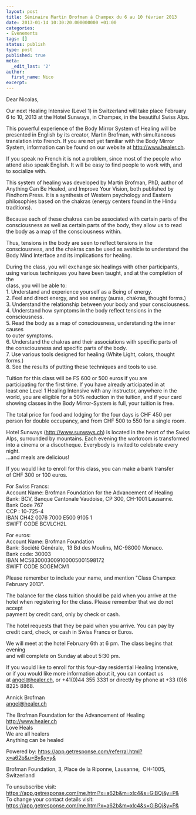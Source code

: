 ```yaml
---
layout: post
title: Séminaire Martin Brofman à Champex du 6 au 10 février 2013
date: 2013-01-14 10:30:20.000000000 +01:00
categories:
- Évènements
tags: []
status: publish
type: post
published: true
meta:
  _edit_last: '2'
author:
  first_name: Nico
excerpt:
---
```

<p>Dear Nicolas,</p>
<p>Our next Healing Intensive (Level 1) in Switzerland will take place February<br />
6 to 10, 2013 at the Hotel Sunways, in Champex, in the beautiful Swiss Alps.</p>
<p>This powerful experience of the Body Mirror System of Healing will be<br />
presented in English by its creator, Martin Brofman, with simultaneous<br />
translation into French. If you are not yet familiar with the Body Mirror<br />
System, information can be found on our website at <a href="http://www.healer.ch/">http://www.healer.ch</a>.</p>
<p>If you speak no French it is not a problem, since most of the people who<br />
attend also speak English. It will be easy to find people to work with, and<br />
to socialize with.</p>
<p>This system of healing was developed by Martin Brofman, PhD, author of<br />
Anything Can Be Healed, and Improve Your Vision, both published by<br />
Findhorn Press. It is a synthesis of Western psychology and Eastern<br />
philosophies based on the chakras (energy centers found in the Hindu traditions).</p>
<p>Because each of these chakras can be associated with certain parts of the<br />
consciousness as well as certain parts of the body, they allow us to read<br />
the body as a map of the consciousness within.</p>
<p>Thus, tensions in the body are seen to reflect tensions in the<br />
consciousness, and the chakras can be used as avehicle to understand the<br />
Body Mind Interface and its implications for healing.</p>
<p>During the class, you will exchange six healings with other participants,<br />
using various techniques you have been taught, and at the completion of the<br />
class, you will be able to:<br />
1. Understand and experience yourself as a Being of energy.<br />
2. Feel and direct energy, and see energy (auras, chakras, thought forms.)<br />
3. Understand the relationship between your body and your consciousness.<br />
4. Understand how symptoms in the body reflect tensions in the consciousness.<br />
5. Read the body as a map of consciousness, understanding the inner causes<br />
to outer symptoms.<br />
6. Understand the chakras and their associations with specific parts of<br />
the consciousness and specific parts of the body.<br />
7. Use various tools designed for healing (White Light, colors, thought<br />
forms.)<br />
8. See the results of putting these techniques and tools to use.</p>
<p>Tuition for this class will be FS 600 or 500 euros if you are<br />
participating for the first time. If you have already articipated in at<br />
least one Level 1 Healing Intensive with any instructor, anywhere in the<br />
world, you are eligible for a 50% reduction in the tuition, and if your card<br />
showing classes in the Body Mirror-System is full, your tuition is free.</p>
<p>The total price for food and lodging for the four days is CHF 450 per<br />
person for double occupancy, and from CHF 500 to 550 for a single room.</p>
<p>Hotel Sunways (<a href="http://www.sunways.ch/">http://www.sunways.ch</a>) is located in the heart of the Swiss<br />
Alps, surrounded by mountains. Each evening the workroom is transformed<br />
into a cinema or a discotheque. Everybody is invited to celebrate every night.<br />
...and meals are delicious!</p>
<p>If you would like to enroll for this class, you can make a bank transfer<br />
of CHF 300 or 100 euros.</p>
<p>For Swiss Francs:<br />
Account Name: Brofman Foundation for the Advancement of Healing<br />
Bank: BCV, Banque Cantonale Vaudoise, CP 300, CH-1001 Lausanne.<br />
Bank Code 767<br />
CCP : 10-725-4<br />
IBAN CH42 0076 7000 E500 9105 1<br />
SWIFT CODE BCVLCH2L</p>
<p>For euros:<br />
Account Name: Brofman Foundation<br />
Bank: Société Générale,  13 Bd des Moulins, MC-98000 Monaco.<br />
Bank code: 30003<br />
IBAN MC5830003009100005001598172<br />
SWIFT CODE SOGEMCM1</p>
<p>Please remember to include your name, and mention "Class Champex February 2013".</p>
<p>The balance for the class tuition should be paid when you arrive at the<br />
hotel when registering for the class. Please remember that we do not accept<br />
payment by credit card, only by check or cash.</p>
<p>The hotel requests that they be paid when you arrive. You can pay by<br />
credit card, check, or cash in Swiss Francs or Euros.</p>
<p>We will meet at the hotel February 6th at 6 pm. The class begins that evening<br />
and will complete on Sunday at about 5:30 pm.</p>
<p>If you would like to enroll for this four-day residential Healing Intensive,<br />
or if you would like more information about it, you can contact us<br />
at <a href="mailto:angel@healer.ch">angel@healer.ch</a>, or +41(0)44 355 3331 or directly by phone at +33 (0)6 8225 8868.</p>
<p>Annick Brofman<br />
<a href="mailto:angel@healer.ch">angel@healer.ch</a></p>
<p>The Brofman Foundation for the Advancement of Healing<br />
<a href="http://www.healer.ch/">http://www.healer.ch</a><br />
Love Heals<br />
We are all healers<br />
Anything can be healed</p>
<p>Powered by: <a href="https://app.getresponse.com/referral.html?x=a62b&amp;u=By&amp;y=y&amp;">https://app.getresponse.com/referral.html?x=a62b&amp;u=By&amp;y=y&amp;</a></p>
<p>Brofman Foundation, 3, Place de la Riponne, Lausanne,  CH-1005, Switzerland</p>
<p>To unsubscribe visit:<br />
<a href="https://app.getresponse.com/me.html?x=a62b&amp;m=xlc4&amp;s=GiBQj&amp;y=P&amp;">https://app.getresponse.com/me.html?x=a62b&amp;m=xlc4&amp;s=GiBQj&amp;y=P&amp;</a><br />
To change your contact details visit:<br />
<a href="https://app.getresponse.com/me.html?x=a62b&amp;m=xlc4&amp;s=GiBQj&amp;y=P&amp;">https://app.getresponse.com/me.html?x=a62b&amp;m=xlc4&amp;s=GiBQj&amp;y=P&amp;</a></p>
